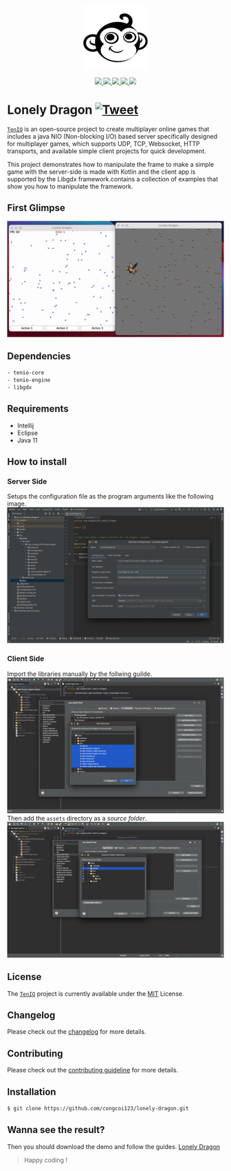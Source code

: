 <p align="center">
    <a href="#">
        <img src="https://github.com/congcoi123/tenio/blob/master/assets/tenio-github-logo.png">
    </a>
</p>
<p align="center">
    <a href="LICENSE">
        <img src="https://img.shields.io/badge/license-MIT-blue.svg">
    </a>
    <a href="#">
        <img src="https://img.shields.io/github/last-commit/congcoi123/lonely-dragon">
    </a>
    <a href="https://github.com/congcoi123/lonely-dragon/issues">
        <img src="https://img.shields.io/github/issues/congcoi123/lonely-dragon">
    </a>
    <a href="CONTRIBUTING.md">
        <img src="https://img.shields.io/badge/PRs-welcome-brightgreen.svg">
    </a>
    <a href="https://gitter.im/ten-io/community?source=orgpage">
        <img src="https://badges.gitter.im/Join%20Chat.svg">
    </a>
</p>

# Lonely Dragon [![Tweet](https://img.shields.io/twitter/url/http/shields.io.svg?style=social)](https://twitter.com/intent/tweet?text=TenIO%20is%20a%20java%20NIO%20based%20server%20specifically%20designed%20for%20multiplayer%20games.%0D%0A&url=https://github.com/congcoi123/tenio%0D%0A&hashtags=tenio,java,gameserver,multiplayer,nio,netty,jetty,msgpack,cocos2dx,unity,libgdx,phaserjs%0D%0A&via=congcoi123)
[`TenIO`](https://github.com/congcoi123/tenio) is an open-source project to create multiplayer online games that includes a java NIO (Non-blocking I/O) 
based server specifically designed for multiplayer games, which supports UDP, TCP, Websocket, HTTP transports, and available simple client projects for quick development.

This project demonstrates how to manipulate the frame to make a simple game with the server-side is made with Kotlin and the client app is supported by the Libgdx framework.contains a collection of examples that show you how to manipulate the framework.

## First Glimpse
![demo](assets/lonely-dragon-demo.gif)

## Dependencies
```txt
- tenio-core
- tenio-engine
- libgdx
```

## Requirements
- Intellij
- Eclipse
- Java 11

## How to install
### Server Side
Setups the configuration file as the program arguments like the following image.
![intellij-setting-configuration](assets/intellij-setting-configuration.png)

### Client Side
Import the libraries manually by the follwing guilde.
![eclipse-setting-libs](assets/eclipse-setting-libs.png)
Then add the `assets` directory as a *source folder*.
![eclipse-setting-assets](assets/eclipse-setting-assets.png)

## License
The [`TenIO`](https://github.com/congcoi123/tenio) project is currently available under the [MIT](LICENSE) License.

## Changelog
Please check out the [changelog](CHANGELOG.md) for more details.

## Contributing
Please check out the [contributing guideline](CONTRIBUTING.md) for more details.

## Installation
```sh
$ git clone https://github.com/congcoi123/lonely-dragon.git
```

## Wanna see the result?
Then you should download the demo and follow the guides.
[Lonely Dragon](https://drive.google.com/drive/folders/1A3dWw3ccqPTiqJ8JqAweaTWiLalUwXlb?usp=sharing)

> Happy coding !
